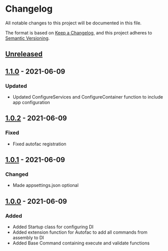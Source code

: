 # Changelog

All notable changes to this project will be documented in this file.

The format is based on [Keep a Changelog](https://keepachangelog.com/en/1.0.0/),
and this project adheres to [Semantic Versioning](https://semver.org/spec/v2.0.0.html).

## [Unreleased]

## [1.1.0] - 2021-06-09

### Updated

- Updated ConfigureServices and ConfigureContainer function to include app configuration

## [1.0.2] - 2021-06-09

### Fixed

- Fixed autofac registration

## [1.0.1] - 2021-06-09

### Changed

- Made appsettings.json optional

## [1.0.0] - 2021-06-09

### Added

- Added Startup class for configuring DI
- Added extension function for Autofac to add all commands from assembly to DI
- Added Base Command containing execute and validate functions 

[Unreleased]: https://github.com/WajahatAliAbid/zen-clifx-extensions/compare/1.1.0...HEAD
[1.1.0]: https://github.com/WajahatAliAbid/zen-clifx-extensions/compare/1.0.2...1.1.0
[1.0.2]: https://github.com/WajahatAliAbid/zen-clifx-extensions/compare/1.0.1...1.0.2
[1.0.1]: https://github.com/WajahatAliAbid/zen-clifx-extensions/compare/1.0.0...1.0.1
[1.0.0]: https://github.com/WajahatAliAbid/zen-clifx-extensions/releases/tag/1.0.0